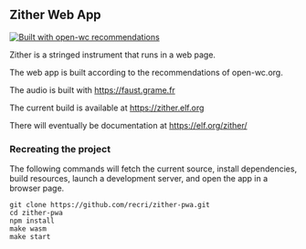 ## Zither Web App

[![Built with open-wc recommendations](https://img.shields.io/badge/built%20with-open--wc-blue.svg)](https://github.com/open-wc)

Zither is a stringed instrument that runs in a web page.

The web app is built according to the recommendations of open-wc.org.

The audio is built with https://faust.grame.fr

The current build is available at https://zither.elf.org

There will eventually be documentation at https://elf.org/zither/

### Recreating the project

The following commands will fetch the current source, 
install dependencies, build resources, launch a development server,
and open the app in a browser page.

```
git clone https://github.com/recri/zither-pwa.git
cd zither-pwa
npm install
make wasm
make start 
```

